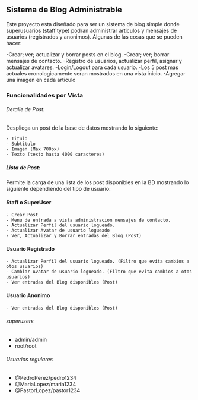 ## Sistema de Blog Administrable

Este proyecto esta diseñado para ser un sistema de blog simple donde superusuarios (staff type) 
podran administrar articulos y mensajes de usuarios (registrados y anonimos). 
Algunas de las cosas que se pueden hacer: 

-Crear; ver; actualizar y borrar posts en el blog.
-Crear; ver; borrar mensajes de contacto.
-Registro de usuarios, actualizar perfil, asignar y actualizar avatares.
-Login/Logout para cada usuario.
-Los 5 post mas actuales cronologicamente seran mostrados en una vista inicio.
-Agregar una imagen en cada articulo

### Funcionalidades por Vista

###### Detalle de Post:
Despliega un post de la base de datos mostrando lo siguiente:

    - Titulo
    - Subtitulo
    - Imagen (Max 700px)
    - Texto (texto hasta 4000 caracteres)

##### Lista de Post:
Permite la carga de una lista de los post disponibles en la BD mostrando
lo siguiente dependiendo del tipo de usuario:

#### Staff o SuperUser

    - Crear Post
    - Menu de entrada a vista administracion mensajes de contacto.
    - Actualizar Perfil del usuario logueado.
    - Actualizar Avatar de usuario logueado
    - Ver, Actualizar y Borrar entradas del Blog (Post)
 
#### Usuario Registrado

    - Actualizar Perfil del usuario logueado. (Filtro que evita cambios a otos usuarios)
    - Cambiar Avatar de usuario logueado. (Filtro que evita cambios a otos usuarios)
    - Ver entradas del Blog disponibles (Post)

#### Usuario Anonimo

    - Ver entradas del Blog disponibles (Post)





###### superusers
- admin/admin
- root/root

###### Usuarios regulares
- @PedroPerez/pedro1234
- @MariaLopez/maria1234
- @PastorLopez/pastor1234
